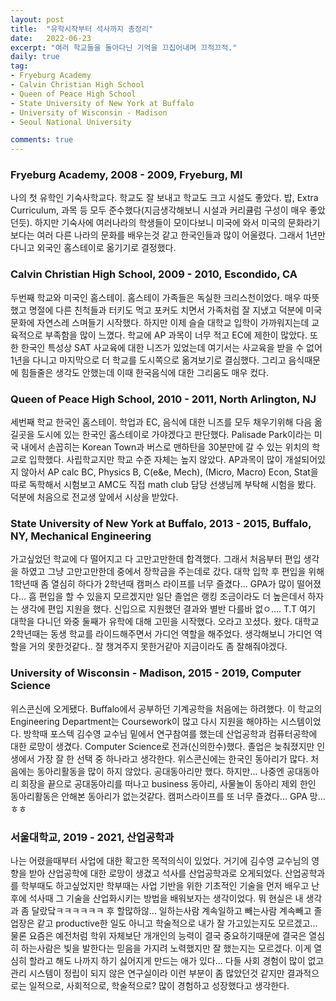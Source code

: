 ```yaml
---
layout: post
title:  "유학시작부터 석사까지 총정리"
date:   2022-06-23
excerpt: "여러 학교들을 돌아다닌 기억을 끄집어내며 끄적끄적."
daily: true
tag:
- Fryeburg Academy
- Calvin Christian High School
- Queen of Peace High School
- State University of New York at Buffalo
- University of Wisconsin - Madison
- Seoul National University

comments: true
---
```



### Fryeburg Academy, 2008 - 2009, Fryeburg, MI
나의 첫 유학인 기숙사학교다. 학교도 잘 보내고 학교도 크고 시설도 좋았다. 밥, Extra Curriculum, 과목 등 모두 준수했다(지금생각해보니 시설과 커리큘럼 구성이 매우 좋았던듯).  하지만 기숙사에 여러나라의 학생들이 모이다보니 미국에 와서 미국의 문화라기보다는 여러 다른 나라의 문화를 배우는것 같고 한국인들과 많이 어울렸다. 그래서 1년만 다니고 외국인 홈스테이로 옮기기로 결정했다.

### Calvin Christian High School, 2009 - 2010, Escondido, CA
두번째 학교와 미국인 홈스테이. 홈스테이 가족들은 독실한 크리스천이었다. 매우 따뜻했고 명절에 다른 친척들과 터키도 먹고 포커도 치면서 가족처럼 잘 지냈고 덕분에 미국문화에 자연스레 스며들기 시작했다. 하지만 이제 슬슬 대학교 입학이 가까워지는데 교육적으로 부족함을 많이 느꼈다. 학교에 AP 과목이 너무 적고 EC에 제한이 많았다. 또한 한국인 특성상 SAT 사교육에 대한 니즈가 있었는데 여기서는 사교육을 받을 수 없어 1년을 다니고 마지막으로 더 학교를 도시쪽으로 옮겨보기로 결심했다. 그리고 음식때문에 힘들줄은 생각도 안했는데 이때 한국음식에 대한 그리움도 매우 컸다.

### Queen of Peace High School, 2010 - 2011, North Arlington, NJ
세번째 학교 한국인 홈스테이. 학업과  EC, 음식에 대한 니즈를 모두 채우기위해 다음 옮길곳을 도시에 있는 한국인 홈스테이로 가야겠다고 판단했다. Palisade Park이라는 미국 내에서 손꼽히는 Korean Town과 버스로 맨하탄을 30분만에 갈 수 있는 위치의 학교로 입학했다. 사립학교지만 학교 수준 자체는 높지 않았다. AP과목이 많이 개설되어있지 않아서 AP calc BC, Physics B, C(e&e, Mech), (Micro, Macro) Econ, Stat을 따로 독학해서 시험보고 AMC도 직접 math club 담당 선생님께 부탁해 시험을 봤다. 덕분에 처음으로 전교생 앞에서 시상을 받았다.

### State University of New York at Buffalo, 2013 - 2015, Buffalo, NY, Mechanical Engineering
가고싶었던 학교에 다 떨어지고 다 고만고만한데 합격했다. 그래서 처음부터 편입 생각을 하였고 그냥 고만고만한데 중에서 장학금을 주는데로 갔다. 대학 입학 후 편입을 위해 1학년때 좀 열심히 하다가 2학년때 캠퍼스 라이프를 너무 즐겼다... GPA가 많이 떨어졌다... 흠 편입을 할 수 있을지 모르겠지만 일단 졸업은 랭킹 조금이라도 더 높은데서 하자는 생각에 편입 지원을 했다. 신입으로 지원했던 결과와 별반 다를바 없ㅇ.... T.T 여기 대학을 다니던 와중 둘째가 유학에 대해 고민을 시작했다. 오라고 꼬셨다. 왔다. 대학교 2학년때는 동생 학교를 라이드해주면서 가디언 역할을 해주었다. 생각해보니 가디언 역할을 거의 못한것같다.. 잘 챙겨주지 못한거같아 지금이라도 좀 잘해줘야겠다. 

### University of Wisconsin - Madison, 2015 - 2019, Computer Science
위스콘신에 오게됐다. Buffalo에서 공부하던 기계공학을 처음에는 하려했다. 이 학교의 Engineering Department는 Coursework이 많고 다시 지원을 해야하는 시스템이었다. 방학때 포스텍 김수영 교수님 밑에서 연구참여를 했는데 산업공학과 컴퓨터공학에 대한 로망이 생겼다. Computer Science로 전과(신의한수)했다. 졸업은 늦춰졌지만 인생에서 가장 잘 한 선택 중 하나라고 생각한다. 위스콘신에는 한국인 동아리가 많다. 처음에는 동아리활동을 많이 하지 않았다. 공대동아리만 했다. 하지만... 나중엔 공대동아리 회장을 끝으로 공대동아리를 떠나고 business 동아리, 사물놀이 동아리 제외 한인 동아리활동은 안해본 동아리가 없는것같다. 캠퍼스라이프를 또 너무 즐겼다... GPA 망... ㅎㅎ

### 서울대학교, 2019 - 2021, 산업공학과
나는 어렸을때부터 사업에 대한 확고한 목적의식이 있었다. 거기에 김수영 교수님의 영향을 받아 산업공학에 대한 로망이 생겼고 석사를 산업공학과로 오게되었다. 산업공학과를 학부때도 하고싶었지만 학부때는 사업 기반을 위한 기초적인 기술을 먼저 배우고 난 후에 석사때 그 기술을 산업화시키는 방법을 배워보자는 생각이었다. 뭐 현실은 내 생각과 좀 달랐닼ㅋㅋㅋㅋㅋㅋ 후 할많하않... 일하는사람 계속일하고 빼는사람 계속빼고 졸업장은 같고 productive한 일도 아니고 학술적으로 내가 잘 가고있는지도 모르겠고... 물론 요즘은 예전처럼 학위 자체보단 개개인의 능력이 결국 중요하기때문에 결국은 열심히 하는사람은 빛을 발한다는 믿음을 가지려 노력했지만 잘 했는지는 모르겠다. 이게 열심히 할라고 해도 나까지 하기 싫어지게 만드는 애가 있다... 다들 사회 경험이 많이 없고 관리 시스템이 정립이 되지 않은 연구실이라 이런 부분이 좀 많았던것 같지만 결과적으로는 일적으로, 사회적으로, 학술적으로? 많이 경험하고 성장했다고 생각한다.

